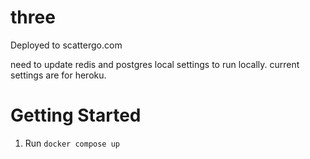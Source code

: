 # three

Deployed to scattergo.com


need to update redis and postgres local settings to run locally. current settings are for heroku.

# Getting Started
1. Run `docker compose up`